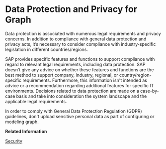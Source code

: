 <!-- loio9b09c0e865204d72956f29cc20770da2 -->

# Data Protection and Privacy for Graph

Data protection is associated with numerous legal requirements and privacy concerns. In addition to compliance with general data protection and privacy acts, it’s necessary to consider compliance with industry-specific legislation in different countries/regions.

SAP provides specific features and functions to support compliance with regard to relevant legal requirements, including data protection. SAP doesn’t give any advice on whether these features and functions are the best method to support company, industry, regional, or country/region-specific requirements. Furthermore, this information isn't intended as advice or a recommendation regarding additional features for specific IT environments. Decisions related to data protection are made on a case-by-case basis and take into consideration the system landscape and the applicable legal requirements.

In order to comply with General Data Protection Regulation \(GDPR\) guidelines, don't upload sensitive personal data as part of configuring or modeling graph.

**Related Information**  


[Security](security-7a9198c.md "This highlights the security aspects of using Graph.")

